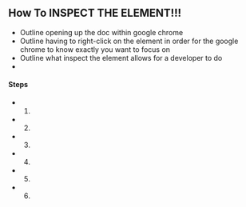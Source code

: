 ## How To INSPECT THE ELEMENT!!! 


+ Outline opening up the doc within google chrome
+ Outline having to right-click on the element in order for the google chrome to know exactly you want to focus on 
+ Outline what inspect the element allows for a developer to do 
+ 

#### Steps 

   + 1.
   + 2.
   + 3.
   + 4.
   + 5.
   + 6.
